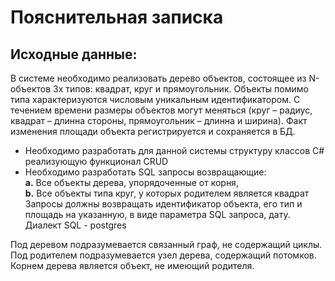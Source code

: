 # Пояснительная записка

## Исходные данные:
В системе необходимо реализовать дерево объектов, состоящее из N-объектов 3х типов: квадрат, круг и прямоугольник. Объекты помимо типа характеризуются числовым уникальным идентификатором. С течением времени размеры объектов могут меняться (круг – радиус, квадрат – длинна стороны, прямоугольник – длинна и ширина). Факт изменения площади объекта регистрируется и сохраняется в БД.

- Необходимо разработать для данной системы структуру классов C# реализующую функционал CRUD
- Необходимо разработать SQL запросы возвращающие:  
__a.__ Все объекты дерева, упорядоченные от корня,  
__b.__ Все объекты типа круг, у которых родителем является квадрат
    Запросы должны возвращать идентификатор объекта, его тип и площадь на указанную, в виде параметра SQL запроса, дату. Диалект SQL - postgres

Под деревом подразумевается связанный граф, не содержащий циклы. Под родителем подразумевается узел дерева, содержащий потомков. Корнем дерева является объект, не имеющий родителя.
